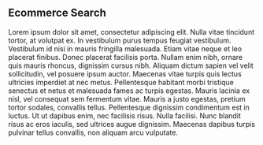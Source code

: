## Ecommerce Search

Lorem ipsum dolor sit amet, consectetur adipiscing elit. Nulla vitae tincidunt tortor, at volutpat ex. In vestibulum purus tempus feugiat vestibulum. Vestibulum id nisi in mauris fringilla malesuada. Etiam vitae neque et leo placerat finibus. Donec placerat facilisis porta. Nullam enim nibh, ornare quis mauris rhoncus, dignissim cursus nibh. Aliquam dictum sapien vel velit sollicitudin, vel posuere ipsum auctor. Maecenas vitae turpis quis lectus ultricies imperdiet at nec metus. Pellentesque habitant morbi tristique senectus et netus et malesuada fames ac turpis egestas. Mauris lacinia ex nisl, vel consequat sem fermentum vitae. Mauris a justo egestas, pretium tortor sodales, convallis tellus. Pellentesque dignissim condimentum est in luctus. Ut ut dapibus enim, nec facilisis risus. Nulla facilisi. Nunc blandit risus ac eros iaculis, sed ultrices augue dignissim. Maecenas dapibus turpis pulvinar tellus convallis, non aliquam arcu vulputate.